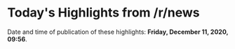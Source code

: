 # Today's Highlights from /r/news

Date and time of publication of these highlights: **Friday, December 11, 2020, 09:56**.

